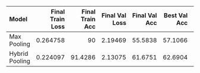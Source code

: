 | Model          |   Final Train Loss |   Final Train Acc |   Final Val Loss |   Final Val Acc |   Best Val Acc |   Best Train Acc |   Epochs |
|:---------------|-------------------:|------------------:|-----------------:|----------------:|---------------:|-----------------:|---------:|
| Max Pooling    |           0.264758 |           90      |          2.19469 |         55.5838 |        57.1066 |          90      |       25 |
| Hybrid Pooling |           0.224097 |           91.4286 |          2.13075 |         61.6751 |        62.6904 |          91.9164 |       25 |